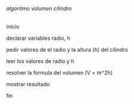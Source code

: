 ###### algoritmo volumen cilindro
inicio

declarar variables radio, h

pedir valores de el radio y la altura (h) del cilindro

leer los valores de radio y h

resolver la formula del volumen (V = πr^2h)

mostrar resultado

fin
